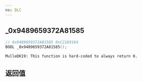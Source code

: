 ```yaml
---
ns: DLC
---
```

## _0x9489659372A81585

```c
// 0x9489659372A81585 0xC2169164
BOOL _0x9489659372A81585();
```

```
MulleDK19: This function is hard-coded to always return 0.  
```

## 返回值
